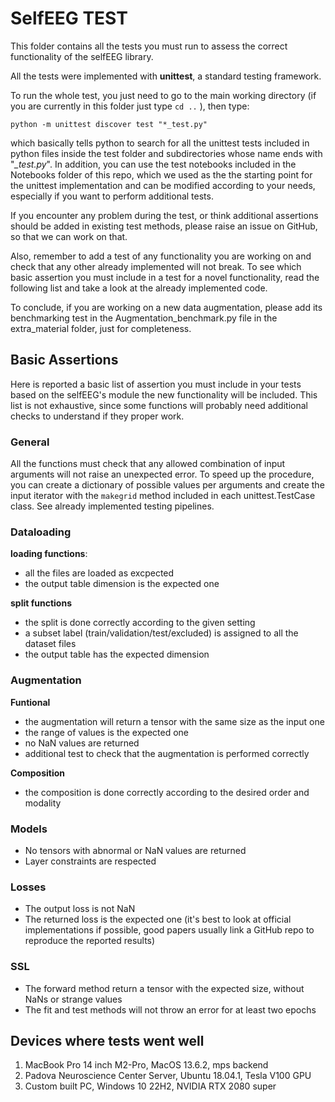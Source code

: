# SelfEEG TEST

This folder contains all the tests you must run to assess the correct functionality of the selfEEG library.

All the tests were implemented with **unittest**, a standard testing framework.

To run the whole test, you just need to go to the main working directory (if you are currently in this folder just type `cd ..` ), then type:

    python -m unittest discover test "*_test.py"

which basically tells python to search for all the unittest tests included in python files inside the test folder and subdirectories whose name ends with "*_test.py*". In addition, you can use the test notebooks included in the Notebooks folder of this repo, which we used as the the starting point for the unittest implementation and can be modified according to your needs, especially if you want to perform additional tests.

If you encounter any problem during the test, or think additional assertions should be added in existing test methods, please raise an issue on GitHub, so that we can work on that.

Also, remember to add a test of any functionality you are working on and check that any other already implemented will not break. To see which basic assertion you must include in a test for a novel functionality, read the following list and take a look at the already implemented code.

To conclude, if you are working on a new data augmentation, please add its benchmarking test in the Augmentation_benchmark.py file in the extra_material folder, just for completeness.


## Basic Assertions

Here is reported a basic list of assertion you must include in your tests based on the selfEEG's module the new functionality will be included. This list is not exhaustive, since some functions will probably need additional checks to understand if they proper work.

### General

All the functions must check that any allowed combination of input arguments will not raise an unexpected error. To speed up the procedure, you can create a dictionary of possible values per arguments and create the input iterator with the `makegrid` method included in each unittest.TestCase class. See already implemented testing pipelines.


### Dataloading

**loading functions**:

- all the files are loaded as excpected
- the output table dimension is the expected one

**split functions**

- the split is done correctly according to the given setting
- a subset label (train/validation/test/excluded) is assigned to all the dataset files
- the output table has the expected dimension


### Augmentation

**Funtional**

- the augmentation will return a tensor with the same size as the input one
- the range of values is the expected one
- no NaN values are returned
- additional test to check that the augmentation is performed correctly

**Composition**

- the composition is done correctly according to the desired order and modality


### Models

- No tensors with abnormal or NaN values are returned
- Layer constraints are respected


### Losses

- The output loss is not NaN
- The returned loss is the expected one (it's best to look at official implementations if possible, good papers usually link a GitHub repo to reproduce the reported results)


### SSL

- The forward method return a tensor with the expected size, without NaNs or strange values
- The fit and test methods will not throw an error for at least two epochs


## Devices where tests went well

1. MacBook Pro 14 inch M2-Pro, MacOS 13.6.2, mps backend
2. Padova Neuroscience Center Server, Ubuntu 18.04.1, Tesla V100 GPU
3. Custom built PC, Windows 10 22H2, NVIDIA RTX 2080 super
